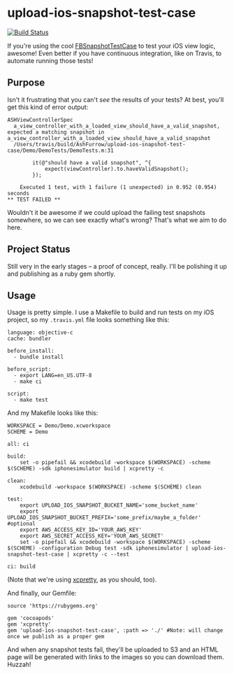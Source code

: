 upload-ios-snapshot-test-case
=============================

[![Build Status](https://travis-ci.org/AshFurrow/upload-ios-snapshot-test-case.svg?branch=master)](https://travis-ci.org/AshFurrow/upload-ios-snapshot-test-case)

If you're using the cool [FBSnapshotTestCase](https://github.com/facebook/ios-snapshot-test-case) to test your iOS view logic, awesome! Even better if you have continuous integration, like on Travis, to automate running those tests!

Purpose
----------------

Isn't it frustrating that you can't *see* the results of your tests? At best, you'll get this kind of error output:

```
ASHViewControllerSpec
  a_view_controller_with_a_loaded_view_should_have_a_valid_snapshot, expected a matching snapshot in a_view_controller_with_a_loaded_view_should_have_a_valid_snapshot
  /Users/travis/build/AshFurrow/upload-ios-snapshot-test-case/Demo/DemoTests/DemoTests.m:31
  
        it(@"should have a valid snapshot", ^{
            expect(viewController).to.haveValidSnapshot();
        });
  
    Executed 1 test, with 1 failure (1 unexpected) in 0.952 (0.954) seconds
** TEST FAILED **
```

Wouldn't it be awesome if we could upload the failing test snapshots somewhere, so we can see exactly what's wrong? That's what we aim to do here. 

Project Status
----------------

Still very in the early stages – a proof of concept, really. I'll be polishing it up and publishing as a ruby gem shortly. 

Usage
----------------

Usage is pretty simple. I use a Makefile to build and run tests on my iOS project, so my `.travis.yml` file looks something like this:

```
language: objective-c
cache: bundler

before_install:
  - bundle install

before_script:
  - export LANG=en_US.UTF-8
  - make ci

script:
  - make test
```

And my Makefile looks like this:

```
WORKSPACE = Demo/Demo.xcworkspace
SCHEME = Demo

all: ci

build:
	set -o pipefail && xcodebuild -workspace $(WORKSPACE) -scheme $(SCHEME) -sdk iphonesimulator build | xcpretty -c

clean:
	xcodebuild -workspace $(WORKSPACE) -scheme $(SCHEME) clean

test:
	export UPLOAD_IOS_SNAPSHOT_BUCKET_NAME='some_bucket_name'
	export UPLOAD_IOS_SNAPSHOT_BUCKET_PREFIX='some_prefix/maybe_a_folder' #optional
	export AWS_ACCESS_KEY_ID='YOUR_AWS_KEY'
	export AWS_SECRET_ACCESS_KEY='YOUR_AWS_SECRET'
	set -o pipefail && xcodebuild -workspace $(WORKSPACE) -scheme $(SCHEME) -configuration Debug test -sdk iphonesimulator | upload-ios-snapshot-test-case | xcpretty -c --test

ci:	build
```

(Note that we're using [xcpretty](http://github.com/supermarin/xcpretty), as you should, too). 

And finally, our Gemfile:

```
source 'https://rubygems.org'

gem 'cocoapods'
gem 'xcpretty'
gem 'upload-ios-snapshot-test-case', :path => './' #Note: will change once we publish as a proper gem
```

And when any snapshot tests fail, they'll be uploaded to S3 and an HTML page will be generated with links to the images so you can download them. Huzzah!
